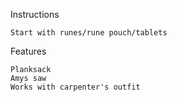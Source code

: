 Instructions

    Start with runes/rune pouch/tablets

Features

    Planksack
    Amys saw
    Works with carpenter's outfit
